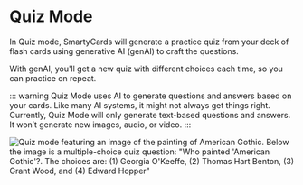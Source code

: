 # Quiz Mode

In Quiz mode, SmartyCards will generate a practice quiz from your deck of flash cards using generative AI (genAI) to craft the questions.

With genAI, you'll get a new quiz with different choices each time, so you can practice on repeat.

::: warning
Quiz Mode uses AI to generate questions and answers based on your cards. Like many AI systems, it might not always get things right. Currently, Quiz Mode will only generate text-based questions and answers. It won’t generate new images, audio, or video.
:::

![Quiz mode featuring an image of the painting of American Gothic. Below the image is a multiple-choice quiz question: "Who painted 'American Gothic'?. The choices are: (1) Georgia O'Keeffe, (2) Thomas Hart Benton, (3) Grant Wood, and (4) Edward Hopper"](/img/quiz-mode.png)
